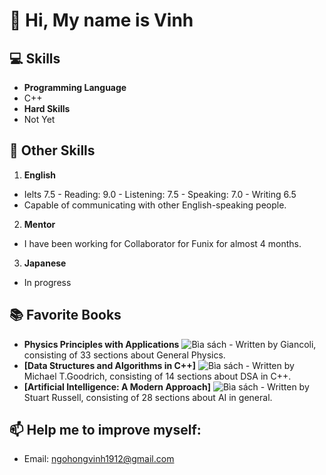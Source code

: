 # 👋 Hi, My name is Vinh
## 💻 Skills
- **Programming Language**
- C++
- **Hard Skills**
- Not Yet

## 🌟 Other Skills
1. **English**
- Ielts 7.5 - Reading: 9.0 - Listening: 7.5 - Speaking: 7.0 - Writing 6.5
- Capable of communicating with other English-speaking people.
2. **Mentor**
- I have been working for Collaborator for Funix for almost 4 months.
3. **Japanese**
- In progress
## 📚 Favorite Books
- **Physics Principles with Applications** ![Bìa sách](![image](https://github.com/user-attachments/assets/429161f1-6cc3-473a-bf5e-2f528e097e6e)
) - Written by Giancoli, consisting of 33 sections about General Physics.
- **[Data Structures and Algorithms in C++]** ![Bìa sách](![image](https://github.com/user-attachments/assets/4aa1f32e-42f7-445b-a523-57365541b1fb)
) - Written by Michael T.Goodrich, consisting of 14 sections about DSA in C++.
- **[Artificial Intelligence: A Modern Approach]** ![Bìa sách](![image](https://github.com/user-attachments/assets/6ca547d5-3848-4b7c-b879-f909c710146a)
) - Written by Stuart Russell, consisting of 28 sections about AI in general.


## 📫 Help me to improve myself:
- Email: ngohongvinh1912@gmail.com
